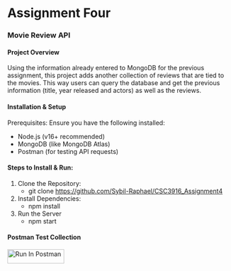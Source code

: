 # Assignment Four

### Movie Review API

#### Project Overview

Using the information already entered to MongoDB for the previous assignment, this project adds another collection of reviews that are tied to the movies. This way users can query the database and get the previous information (title, year released and actors) as well as the reviews.

#### Installation & Setup

Prerequisites: Ensure you have the following installed:
- Node.js (v16+ recommended)
- MongoDB (like MongoDB Atlas)
- Postman (for testing API requests)

#### Steps to Install & Run:  
1. Clone the Repository:
    - git clone https://github.com/Sybil-Raphael/CSC3916_Assignment4
1. Install Dependencies:
    - npm install
1. Run the Server
    - npm start

#### Postman Test Collection

[<img src="https://run.pstmn.io/button.svg" alt="Run In Postman" style="width: 128px; height: 32px;">](https://app.getpostman.com/run-collection/41496288-7445482d-c94d-44b5-a88f-694be72b8c2f?action=collection%2Ffork&source=rip_markdown&collection-url=entityId%3D41496288-7445482d-c94d-44b5-a88f-694be72b8c2f%26entityType%3Dcollection%26workspaceId%3Dcc3bad96-7c40-4ea9-beba-0873405461fa#?env%5Braphael-hw4%5D=W3sia2V5IjoiSldUIiwidmFsdWUiOiIiLCJlbmFibGVkIjp0cnVlLCJ0eXBlIjoiYW55Iiwic2Vzc2lvblZhbHVlIjoiSldULi4uIiwiY29tcGxldGVTZXNzaW9uVmFsdWUiOiJKV1QgZXlKaGJHY2lPaUpJVXpJMU5pSXNJblI1Y0NJNklrcFhWQ0o5LmV5SnBaQ0k2SWpZM1pXUTRZbVkxTlRZeE1tTXhNREEyTkRsbE56RTJaU0lzSW5WelpYSnVZVzFsSWpvaVltRjBiV0Z1TWlJc0ltbGhkQ0k2TVRjME16WXpORGN4TUgwLkx2UEJSRmVaZDJ6WnBGTTRPMVpvSWt3ekxRRFgtSlVDd0U1X0w0UnlyTU0iLCJzZXNzaW9uSW5kZXgiOjB9XQ==)